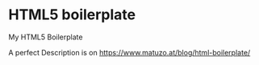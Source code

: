 # HTML5 boilerplate

My HTML5 Boilerplate

A perfect Description is on https://www.matuzo.at/blog/html-boilerplate/
